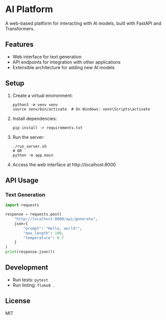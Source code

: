# AI Platform

A web-based platform for interacting with AI models, built with FastAPI and Transformers.

## Features

- Web interface for text generation
- API endpoints for integration with other applications
- Extensible architecture for adding new AI models

## Setup

1. Create a virtual environment:
   ```
   python3 -m venv venv
   source venv/bin/activate  # On Windows: venv\Scripts\activate
   ```

2. Install dependencies:
   ```
   pip install -r requirements.txt
   ```

3. Run the server:
   ```
   ./run_server.sh
   # OR
   python -m app.main
   ```

4. Access the web interface at http://localhost:8000

## API Usage

### Text Generation

```python
import requests

response = requests.post(
    "http://localhost:8000/api/generate", 
    json={
        "prompt": "Hello, world!",
        "max_length": 100,
        "temperature": 0.7
    }
)
print(response.json())
```

## Development

- Run tests: `pytest`
- Run linting: `flake8 .`

## License

MIT